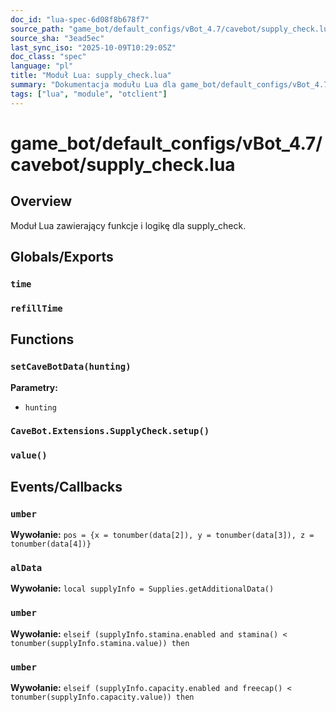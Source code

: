 ```yaml
---
doc_id: "lua-spec-6d08f8b678f7"
source_path: "game_bot/default_configs/vBot_4.7/cavebot/supply_check.lua"
source_sha: "3ead5ec"
last_sync_iso: "2025-10-09T10:29:05Z"
doc_class: "spec"
language: "pl"
title: "Moduł Lua: supply_check.lua"
summary: "Dokumentacja modułu Lua dla game_bot/default_configs/vBot_4.7/cavebot/supply_check.lua"
tags: ["lua", "module", "otclient"]
---
```


# game_bot/default_configs/vBot_4.7/cavebot/supply_check.lua

## Overview

Moduł Lua zawierający funkcje i logikę dla supply_check.

## Globals/Exports

### `time`

### `refillTime`

## Functions

### `setCaveBotData(hunting)`

**Parametry:**

- `hunting`

### `CaveBot.Extensions.SupplyCheck.setup()`

### `value()`

## Events/Callbacks

### `umber`

**Wywołanie:** `pos = {x = tonumber(data[2]), y = tonumber(data[3]), z = tonumber(data[4])}`

### `alData`

**Wywołanie:** `local supplyInfo = Supplies.getAdditionalData()`

### `umber`

**Wywołanie:** `elseif (supplyInfo.stamina.enabled and stamina() < tonumber(supplyInfo.stamina.value)) then`

### `umber`

**Wywołanie:** `elseif (supplyInfo.capacity.enabled and freecap() < tonumber(supplyInfo.capacity.value)) then`
